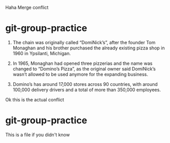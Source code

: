 
Haha Merge conflict 

# git-group-practice

1. The chain was originally called “DomiNick’s”, after the founder Tom Monaghan and his brother purchased the already existing pizza shop in 1960 in Ypsilanti, Michigan.

2. In 1965, Monaghan had opened three pizzerias and the name was changed to “Domino’s Pizza”, as the original owner said DomiNick’s wasn’t allowed to be used anymore for the expanding business.

3. Domino’s has around 17,000 stores across 90 countries, with around 100,000 delivery drivers and a total of more than 350,000 employees.


Ok this is the actual conflict

# git-group-practice
This is a file if you didn't know 


